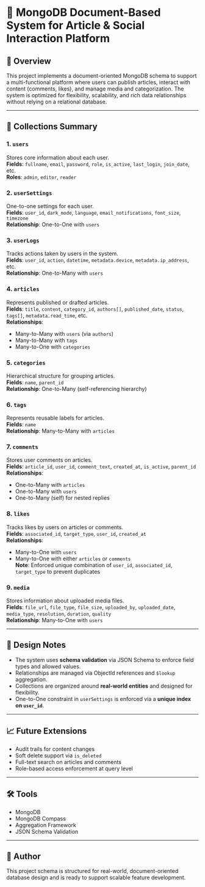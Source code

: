 # 📘 MongoDB Document-Based System for Article & Social Interaction Platform

## 📌 Overview
This project implements a document-oriented MongoDB schema to support a multi-functional platform where users can publish articles, interact with content (comments, likes), and manage media and categorization. The system is optimized for flexibility, scalability, and rich data relationships without relying on a relational database.

---

## 📂 Collections Summary

### 1. `users`
Stores core information about each user.  
**Fields**: `fullname`, `email`, `password`, `role`, `is_active`, `last_login`, `join_date`, etc.  
**Roles**: `admin`, `editor`, `reader`

### 2. `userSettings`
One-to-one settings for each user.  
**Fields**: `user_id`, `dark_mode`, `language`, `email_notifications`, `font_size`, `timezone`  
**Relationship**: One-to-One with `users`

### 3. `userLogs`
Tracks actions taken by users in the system.  
**Fields**: `user_id`, `action`, `datetime`, `metadata.device`, `metadata.ip_address`, etc.  
**Relationship**: One-to-Many with `users`

### 4. `articles`
Represents published or drafted articles.  
**Fields**: `title`, `content`, `category_id`, `authors[]`, `published_date`, `status`, `tags[]`, `metadata.read_time`, etc.  
**Relationships**:
- Many-to-Many with `users` (via `authors`)
- Many-to-Many with `tags`
- Many-to-One with `categories`

### 5. `categories`
Hierarchical structure for grouping articles.  
**Fields**: `name`, `parent_id`  
**Relationship**: One-to-Many (self-referencing hierarchy)

### 6. `tags`
Represents reusable labels for articles.  
**Fields**: `name`  
**Relationship**: Many-to-Many with `articles`

### 7. `comments`
Stores user comments on articles.  
**Fields**: `article_id`, `user_id`, `comment_text`, `created_at`, `is_active`, `parent_id`  
**Relationships**:
- One-to-Many with `articles`
- One-to-Many with `users`
- One-to-Many (self) for nested replies

### 8. `likes`
Tracks likes by users on articles or comments.  
**Fields**: `associated_id`, `target_type`, `user_id`, `created_at`  
**Relationships**:
- Many-to-One with `users`
- Many-to-One with either `articles` or `comments`  
**Note**: Enforced unique combination of `user_id`, `associated_id`, `target_type` to prevent duplicates

### 9. `media`
Stores information about uploaded media files.  
**Fields**: `file_url`, `file_type`, `file_size`, `uploaded_by`, `uploaded_date`, `media_type`, `resolution`, `duration`, `quality`  
**Relationship**: Many-to-One with `users`

---

## 🧩 Design Notes
- The system uses **schema validation** via JSON Schema to enforce field types and allowed values.
- Relationships are managed via ObjectId references and `$lookup` aggregation.
- Collections are organized around **real-world entities** and designed for flexibility.
- One-to-One constraint in `userSettings` is enforced via a **unique index on `user_id`**.

---

## 📈 Future Extensions
- Audit trails for content changes  
- Soft delete support via `is_deleted`  
- Full-text search on articles and comments  
- Role-based access enforcement at query level

---

## 🛠 Tools
- MongoDB  
- MongoDB Compass  
- Aggregation Framework  
- JSON Schema Validation

---

## 👤 Author
This project schema is structured for real-world, document-oriented database design and is ready to support scalable feature development.